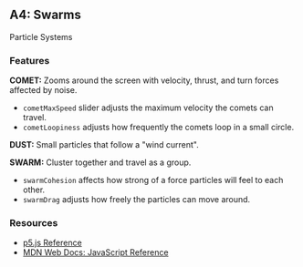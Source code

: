 ## A4: Swarms

Particle Systems

### Features

**COMET:** Zooms around the screen with velocity, thrust, and turn forces affected by noise.

-   `cometMaxSpeed` slider adjusts the maximum velocity the comets can travel.
-   `cometLoopiness` adjusts how frequently the comets loop in a small circle.

**DUST:** Small particles that follow a "wind current".

**SWARM:** Cluster together and travel as a group.

-   `swarmCohesion` affects how strong of a force particles will feel to each other.
-   `swarmDrag` adjusts how freely the particles can move around.

### Resources

-   [p5.js Reference](https://p5js.org/reference/)
-   [MDN Web Docs: JavaScript Reference](https://developer.mozilla.org/en-US/docs/Web/JavaScript/Reference)
